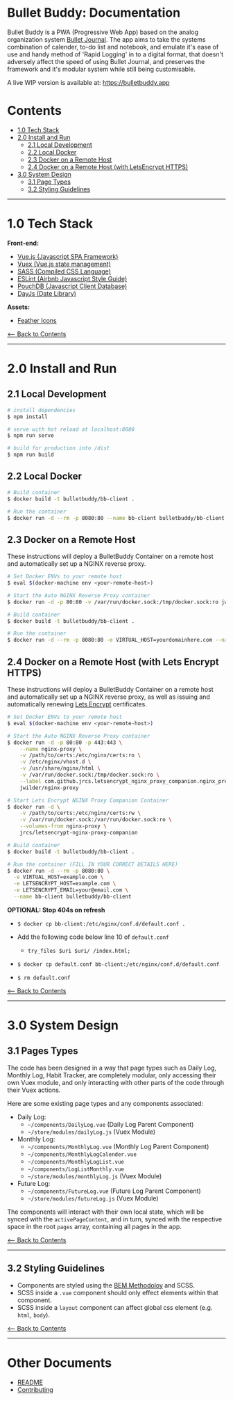# Bullet Buddy: Documentation

Bullet Buddy is a PWA (Progressive Web App) based on the analog organization system 
[Bullet Journal](http://bulletjournal.com/). The 
app aims to take the systems combination of calender, to-do list and notebook,
and emulate it's ease of use and handy method of 'Rapid Logging' in to a digital
format, that doesn't adversely affect the speed of using Bullet Journal, and
preserves the framework and it's modular system while still being customisable.

A live WIP version is available at: https://bulletbuddy.app

# Contents

- [1.0 Tech Stack](#10-tech-stack)
- [2.0 Install and Run](#20-install-and-run)
  - [2.1 Local Development](#21-local-development)
  - [2.2 Local Docker](#22-local-docker)
  - [2.3 Docker on a Remote Host](#23-docker-on-a-remote-host)
  - [2.4 Docker on a Remote Host (with LetsEncrypt HTTPS)](#24-docker-on-a-remote-host-with-letsencrypt-https)
- [3.0 System Design](#30-system-design)
  - [3.1 Page Types](#31-page-types)
  - [3.2 Styling Guidelines](#32-styling-guidelines)

---

<div id="1.0" />

# 1.0 Tech Stack

**Front-end:**

- [Vue.js (Javascript SPA Framework)](https://vuejs.org/)
- [Vuex (Vue.js state management)](https://vuex.vuejs.org/en/)
- [SASS (Compiled CSS Language)](http://sass-lang.com/)
- [ESLint (Airbnb Javascript Style Guide)](https://github.com/airbnb/javascript)
- [PouchDB (Javascript Client Database)](https://pouchdb.com/)
- [DayJs (Date Library)](https://github.com/iamkun/dayjs)

**Assets:**

- [Feather Icons](https://feathericons.com/)

[<-- Back to Contents](#contents)

---

# 2.0 Install and Run

## 2.1 Local Development

``` bash
# install dependencies
$ npm install

# serve with hot reload at localhost:8080
$ npm run serve

# build for production into /dist
$ npm run build
```

## 2.2 Local Docker

```bash
# Build container
$ docker build -t bulletbuddy/bb-client .

# Run the container
$ docker run -d --rm -p 8080:80 --name bb-client bulletbuddy/bb-client
```

## 2.3 Docker on a Remote Host

These instructions will deploy a BulletBuddy Container on a remote host and
automatically set up a NGINX reverse proxy.

```bash
# Set Docker ENVs to your remote host
$ eval $(docker-machine env <your-remote-host>)

# Start the Auto NGINX Reverse Proxy container
$ docker run -d -p 80:80 -v /var/run/docker.sock:/tmp/docker.sock:ro jwilder/nginx-proxy

# Build container
$ docker build -t bulletbuddy/bb-client .

# Run the container
$ docker run -d --rm -p 8080:80 -e VIRTUAL_HOST=yourdomainhere.com --name bb-client bulletbuddy/bb-client

```

## 2.4 Docker on a Remote Host (with Lets Encrypt HTTPS)

These instructions will deploy a BulletBuddy Container on a remote host and
automatically set up a NGINX reverse proxy, as well as issuing and automatically
renewing [Lets Encrypt](https://letsencrypt.org/) certificates.

```bash
# Set Docker ENVs to your remote host
$ eval $(docker-machine env <your-remote-host>)

# Start the Auto NGINX Reverse Proxy container
$ docker run -d -p 80:80 -p 443:443 \
    --name nginx-proxy \
    -v /path/to/certs:/etc/nginx/certs:ro \
    -v /etc/nginx/vhost.d \
    -v /usr/share/nginx/html \
    -v /var/run/docker.sock:/tmp/docker.sock:ro \
    --label com.github.jrcs.letsencrypt_nginx_proxy_companion.nginx_proxy \
    jwilder/nginx-proxy

# Start Lets Encrypt NGINX Proxy Companion Container
$ docker run -d \
    -v /path/to/certs:/etc/nginx/certs:rw \
    -v /var/run/docker.sock:/var/run/docker.sock:ro \
    --volumes-from nginx-proxy \
    jrcs/letsencrypt-nginx-proxy-companion

# Build container
$ docker build -t bulletbuddy/bb-client .

# Run the container (FILL IN YOUR CORRECT DETAILS HERE)
$ docker run -d --rm -p 8080:80 \
  -e VIRTUAL_HOST=example.com \
  -e LETSENCRYPT_HOST=example.com \
  -e LETSENCRYPT_EMAIL=your@email.com \
  --name bb-client bulletbuddy/bb-client


```

**OPTIONAL: Stop 404s on refresh**

- `$ docker cp bb-client:/etc/nginx/conf.d/default.conf .`

- Add the following code below line 10 of `default.conf`
  - `try_files $uri $uri/ /index.html;`

- `$ docker cp default.conf bb-client:/etc/nginx/conf.d/default.conf`
- `$ rm default.conf`


[<-- Back to Contents](#contents)

---

# 3.0 System Design

## 3.1 Pages Types

The code has been designed in a way that page types such as Daily Log, Monthly
Log, Habit Tracker, are completely modular, only accessing their own Vuex
module, and only interacting with other parts of the code through their Vuex actions.

Here are some existing page types and any components associated:

- Daily Log:
  - `~/components/DailyLog.vue` (Daily Log Parent Component)
  - `~/store/modules/dailyLog.js` (Vuex Module)
- Monthly Log:
  - `~/components/MonthlyLog.vue` (Monthly Log Parent Component)
  - `~/components/MonthlyLogCalender.vue`
  - `~/components/MonthlyLogList.vue`
  - `~/components/LogListMonthly.vue`
  - `~/store/modules/monthlyLog.js` (Vuex Module)
- Future Log:
  - `~/components/FutureLog.vue` (Future Log Parent Component)
  - `~/store/modules/futureLog.js` (Vuex Module)

The components will interact with their own local state, which will be synced with
the `activePageContent`, and in turn, synced with the respective space in the
root `pages` array, containing all pages in the app.

[<-- Back to Contents](#contents)

---

## 3.2 Styling Guidelines

- Components are styled using the 
  [BEM Methodoloy](http://getbem.com/introduction/) and SCSS. 
- SCSS inside a `.vue` component should only effect elements within 
  that component.
- SCSS inside a `layout` component can affect global css element (e.g. `html`,
  `body`).

[<-- Back to Contents](#contents)

---

# Other Documents

- [README](./README.md)
- [Contributing](CONTRIBUTING.md)
